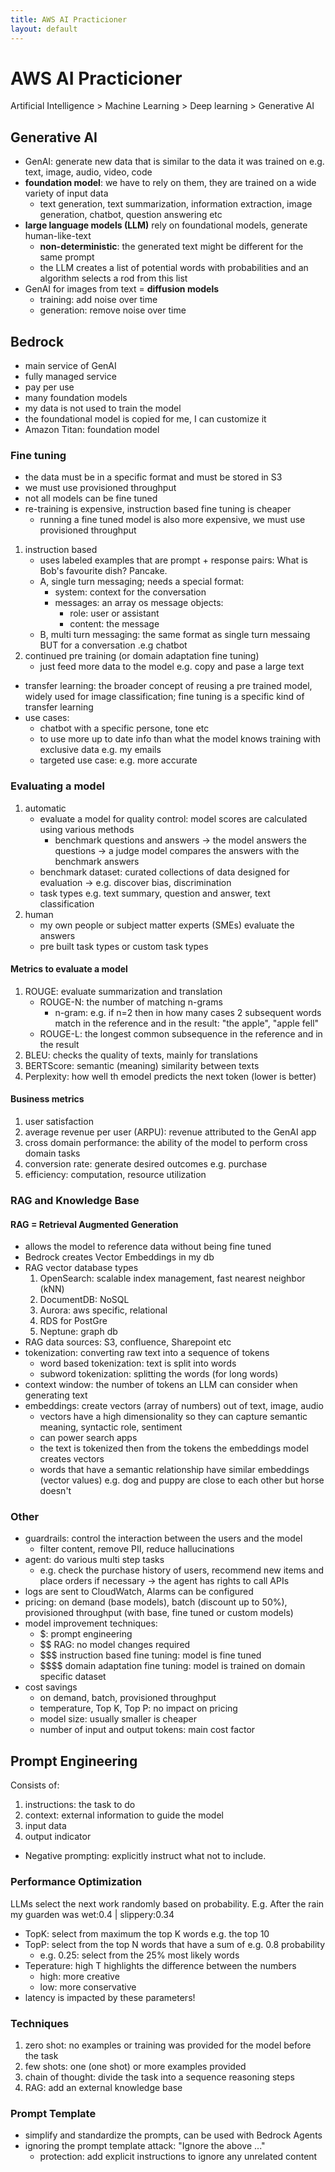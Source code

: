 ```yaml
---
title: AWS AI Practicioner
layout: default
---
```


# AWS AI Practicioner

Artificial Intelligence > Machine Learning > Deep learning > Generative AI

## Generative AI
- GenAI: generate new data that is similar to the data it was trained on e.g. text, image, audio, video, code
- **foundation model**: we have to rely on them, they are trained on a wide variety of input data
    - text generation, text summarization, information extraction, image generation, chatbot, question answering etc
- **large language models (LLM)** rely on foundational models, generate human-like-text
    - **non-deterministic**: the generated text might be different for the same prompt
    - the LLM creates a list of potential words with probabilities and an algorithm selects a rod from this list
- GenAI for images from text = **diffusion models**
    - training: add noise over time
    - generation: remove noise over time


## Bedrock
- main service of GenAI
- fully managed service
- pay per use
- many foundation models
- my data is not used to train the model
- the foundational model is copied for me, I can customize it
- Amazon Titan: foundation model

### Fine tuning
- the data must be in a specific format and must be stored in S3
- we must use provisioned throughput
- not all models can be fine tuned
- re-training is expensive, instruction based fine tuning is cheaper
    - running a fine tuned model is also more expensive, we must use provisioned throughput

1. instruction based
    - uses labeled examples that are prompt + response pairs: What is Bob's favourite dish? Pancake.
    - A, single turn messaging; needs a special format:
        - system: context for the conversation
        - messages: an array os message objects:
            - role: user or assistant
            - content: the message
    - B, multi turn messaging: the same format as single turn messaing BUT for a conversation .e.g chatbot 
2. continued pre training (or domain adaptation fine tuning)
    - just feed more data to the model e.g. copy and pase a large text

- transfer learning: the broader concept of reusing a pre trained model, widely used for image classification; fine tuning is a specific kind of transfer learning
- use cases:
    - chatbot with a specific persone, tone etc
    - to use more up to date info than what the model knows
    training with exclusive data e.g. my emails
    - targeted use case: e.g. more accurate

### Evaluating a model
1. automatic
    - evaluate a model for quality control: model scores are calculated using various methods
        - benchmark questions and answers  -> the model answers the questions -> a judge model compares the answers with the benchmark answers
    - benchmark dataset: curated collections of data designed for evaluation -> e.g. discover bias, discrimination
    - task types e.g. text summary, question and answer, text classification
2. human
    - my own people or subject matter experts (SMEs) evaluate the answers
    - pre built task types or custom task types

#### Metrics to evaluate a model
1. ROUGE: evaluate summarization and translation
    - ROUGE-N: the number of matching n-grams
        - n-gram: e.g. if n=2 then in how many cases 2 subsequent words match in the reference and in the result: "the apple", "apple fell"
    - ROUGE-L: the longest common subsequence in the reference and in the result
2. BLEU: checks the quality of texts, mainly for translations
3. BERTScore: semantic (meaning) similarity between texts
4. Perplexity: how well th emodel predicts the next token (lower is better)

#### Business metrics
1. user satisfaction
2. average revenue per user (ARPU): revenue attributed to the GenAI app
3. cross domain performance: the ability of the model to perform cross domain tasks
4. conversion rate: generate desired outcomes e.g. purchase
5. efficiency: computation, resource utilization

### RAG and Knowledge Base

#### RAG = Retrieval Augmented Generation
- allows the model to reference data without being fine tuned
- Bedrock creates Vector Embeddings in my db
- RAG vector database types
    1. OpenSearch: scalable index management, fast nearest neighbor (kNN)
    2. DocumentDB: NoSQL
    3. Aurora: aws specific, relational
    4. RDS for PostGre
    5. Neptune: graph db
- RAG data sources: S3, confluence, Sharepoint etc
- tokenization: converting raw text into a sequence of tokens
    - word based tokenization: text is split into words
    - subword tokenization: splitting the words (for long words)
- context window: the number of tokens an LLM can consider when generating text
- embeddings: create vectors (array of numbers) out of text, image, audio
    - vectors have a high dimensionality so they can capture semantic meaning, syntactic role, sentiment
    - can power search apps
    - the text is tokenized then from the tokens the embeddings model creates vectors
    - words that have a semantic relationship have similar embeddings (vector values) e.g. dog and puppy are close to each other but horse doesn't

### Other
- guardrails: control the interaction between the users and the model
    - filter content, remove PII, reduce hallucinations
- agent: do various multi step tasks
    - e.g. check the purchase history of users, recommend new items and place orders if necessary -> the agent has rights to call APIs
- logs are sent to CloudWatch, Alarms can be configured
- pricing: on demand (base models), batch (discount up to 50%), provisioned throughput (with base, fine tuned or custom models)
- model improvement techniques:
    - \$: prompt engineering
    - \$$ RAG: no model changes required
    - \$$$ instruction based fine tuning: model is fine tuned
    - \$$$$ domain adaptation fine tuning: model is trained on domain specific dataset
- cost savings
    - on demand, batch, provisioned throughput
    - temperature, Top K, Top P: no impact on pricing
    - model size: usually smaller is cheaper
    - number of input and output tokens: main cost factor

## Prompt Engineering

Consists of:
1. instructions: the task to do
2. context: external information to guide the model
3. input data
4. output indicator

- Negative prompting: explicitly instruct what not to include.

### Performance Optimization
LLMs select the next work randomly based on probability. E.g. After the rain my guarden was wet:0.4 | slippery:0.34

- TopK: select from maximum the top K words e.g. the top 10
- TopP: select from the top N words that have a sum of e.g. 0.8 probability
    - e.g. 0.25: select from the 25% most likely words
- Teperature: high T highlights the difference between the numbers
    - high: more creative
    - low: more conservative
- latency is impacted by these parameters!

### Techniques
1. zero shot: no examples or training was provided for the model before the task
2. few shots: one (one shot) or more examples provided
3. chain of thought: divide the task into a sequence reasoning steps
4. RAG: add an external knowledge base

### Prompt Template
- simplify and standardize the prompts, can be used with Bedrock Agents
- ignoring the prompt template attack: "Ignore the above ..."
    - protection: add explicit instructions to ignore any unrelated content